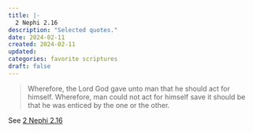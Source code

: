 ```yaml
---
title: |-
  2 Nephi 2.16
description: "Selected quotes."
date: 2024-02-11
created: 2024-02-11
updated: 
categories: favorite scriptures
draft: false
---
```


> Wherefore, the Lord God gave unto man that he should act for himself. Wherefore, man could not act for himself save it should be that he was enticed by the one or the other.

See [2 Nephi 2.16](https://www.churchofjesuschrist.org/study/scriptures/bofm/2-ne/2?id=p16&lang=eng#p16)